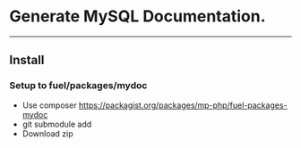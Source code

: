 # Generate MySQL Documentation.

***

## Install
### Setup to fuel/packages/mydoc
* Use composer https://packagist.org/packages/mp-php/fuel-packages-mydoc
* git submodule add
* Download zip
